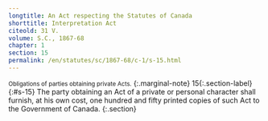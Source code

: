 ```yaml
---
longtitle: An Act respecting the Statutes of Canada
shorttitle: Interpretation Act
citeold: 31 V.
volume: S.C., 1867-68
chapter: 1
section: 15
permalink: /en/statutes/sc/1867-68/c-1/s-15.html
---
```

<small>Obligations of parties obtaining private Acts.</small>
{:.marginal-note}
<span>15</span>{:.section-label}{:#s-15} The party obtaining an Act of a private or personal character shall furnish, at his own cost, one hundred and fifty printed copies of such Act to the Government of Canada.
{:.section}